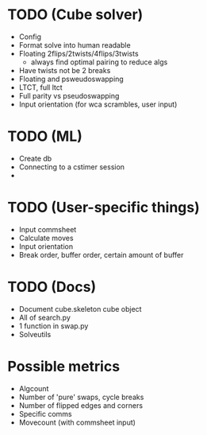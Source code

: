 # TODO (Cube solver)
- Config
- Format solve into human readable
- Floating 2flips/2twists/4flips/3twists
    - always find optimal pairing to reduce algs
- Have twists not be 2 breaks
- Floating and psweudoswapping
- LTCT, full ltct
- Full parity vs pseudoswapping
- Input orientation (for wca scrambles, user  input)

# TODO (ML)
-  Create db
- Connecting to a cstimer session
- 

# TODO (User-specific things)
- Input commsheet
- Calculate moves
- Input orientation
- Break order, buffer order, certain amount of buffer

# TODO (Docs)
- Document cube.skeleton cube object
- All of search.py
- 1 function in swap.py
- Solveutils


# Possible metrics
- Algcount
- Number of 'pure' swaps, cycle breaks
- Number of flipped edges and corners
- Specific comms
- Movecount (with commsheet input)